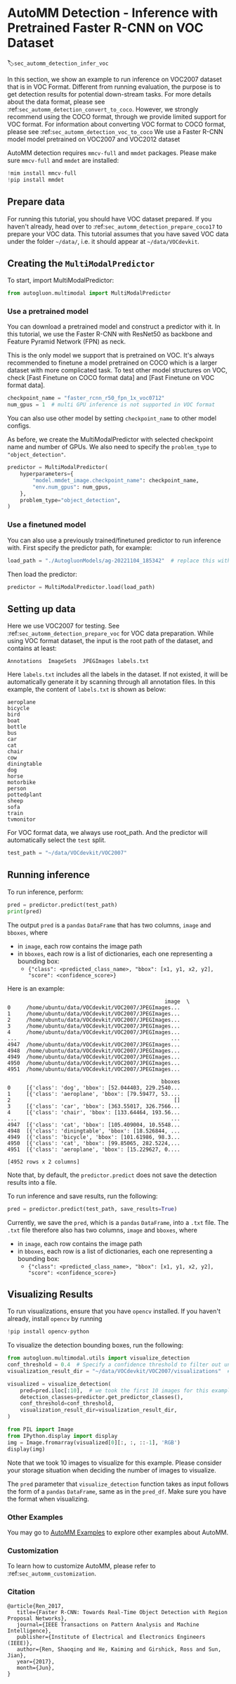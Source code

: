 # AutoMM Detection - Inference with Pretrained Faster R-CNN on VOC Dataset
:label:`sec_automm_detection_infer_voc`

In this section, we show an example to run inference on VOC2007 dataset that is in VOC Format. 
Different from running evaluation, the purpose is to get detection results for potential down-stream tasks. 
For more details about the data format, please see :ref:`sec_automm_detection_convert_to_coco`.
However, we strongly recommend using the COCO format, through we provide limited support for VOC format.
For information about converting VOC format to COCO format, please see :ref:`sec_automm_detection_voc_to_coco`
We use a Faster R-CNN model model pretrained on VOC2007 and VOC2012 dataset

AutoMM detection requires `mmcv-full` and `mmdet` packages. Please make sure `mmcv-full` and `mmdet` are installed:
```python
!mim install mmcv-full
!pip install mmdet
```

## Prepare data
For running this tutorial, you should have VOC dataset prepared. 
If you haven't already, head over to :ref:`sec_automm_detection_prepare_coco17` to prepare your VOC data. 
This tutorial assumes that you have saved VOC data under the folder `~/data/`, i.e. it should appear at `~/data/VOCdevkit`.

## Creating the `MultiModalPredictor`
To start, import MultiModalPredictor:

```python
from autogluon.multimodal import MultiModalPredictor
```

### Use a pretrained model
You can download a pretrained model and construct a predictor with it.
In this tutorial, we use the Faster R-CNN with ResNet50 as backbone and Feature Pyramid Network (FPN) as neck.

This is the only model we support that is pretrained on VOC.
It's always recommended to finetune a model pretrained on COCO which is a larger dataset with more complicated task.
To test other model structures on VOC, check \[Fast Finetune on COCO format data] and \[Fast Finetune on VOC format data].

```python
checkpoint_name = "faster_rcnn_r50_fpn_1x_voc0712"
num_gpus = 1  # multi GPU inference is not supported in VOC format
```
You can also use other model by setting `checkpoint_name` to other model configs.  

As before, we create the MultiModalPredictor with selected checkpoint name and number of GPUs.
We also need to specify the `problem_type` to `"object_detection"`.

```python
predictor = MultiModalPredictor(
    hyperparameters={
        "model.mmdet_image.checkpoint_name": checkpoint_name,
        "env.num_gpus": num_gpus,
    },
    problem_type="object_detection",
)
```

### Use a finetuned model
You can also use a previously trained/finetuned predictor to run inference with.
First specify the predictor path, for example:
```python
load_path = "./AutogluonModels/ag-20221104_185342"  # replace this with path to your desired predictor
```
Then load the predictor:
```python
predictor = MultiModalPredictor.load(load_path)
```

## Setting up data

Here we use VOC2007 for testing. See :ref:`sec_automm_detection_prepare_voc` for VOC data preparation.
While using VOC format dataset, the input is the root path of the dataset, and contains at least:

```
Annotations  ImageSets  JPEGImages labels.txt
```

[//]: # (Here `labels.txt` shall be added manually to include all the labels in the dataset.)
Here `labels.txt` includes all the labels in the dataset. If not existed, it will be automatically generate it by scanning 
through all annotation files.
In this example, the content of `labels.txt` is shown as below:

```
aeroplane
bicycle
bird
boat
bottle
bus
car
cat
chair
cow
diningtable
dog
horse
motorbike
person
pottedplant
sheep
sofa
train
tvmonitor
```

For VOC format data, we always use root_path. And the predictor will automatically select the `test` split.

```python
test_path = "~/data/VOCdevkit/VOC2007"
```

## Running inference
To run inference, perform:

```python
pred = predictor.predict(test_path)
print(pred)
```
The output `pred` is a `pandas` `DataFrame` that has two columns, `image` and `bboxes`, where
- in `image`, each row contains the image path
- in `bboxes`, each row is a list of dictionaries, each one representing a bounding box: 
  - `{"class": <predicted_class_name>, "bbox": [x1, y1, x2, y2], "score": <confidence_score>}`

Here is an example:
```
                                                  image  \
0     /home/ubuntu/data/VOCdevkit/VOC2007/JPEGImages...   
1     /home/ubuntu/data/VOCdevkit/VOC2007/JPEGImages...   
2     /home/ubuntu/data/VOCdevkit/VOC2007/JPEGImages...   
3     /home/ubuntu/data/VOCdevkit/VOC2007/JPEGImages...   
4     /home/ubuntu/data/VOCdevkit/VOC2007/JPEGImages...   
...                                                 ...   
4947  /home/ubuntu/data/VOCdevkit/VOC2007/JPEGImages...   
4948  /home/ubuntu/data/VOCdevkit/VOC2007/JPEGImages...   
4949  /home/ubuntu/data/VOCdevkit/VOC2007/JPEGImages...   
4950  /home/ubuntu/data/VOCdevkit/VOC2007/JPEGImages...   
4951  /home/ubuntu/data/VOCdevkit/VOC2007/JPEGImages...   

                                                 bboxes  
0     [{'class': 'dog', 'bbox': [52.044403, 229.2540...  
1     [{'class': 'aeroplane', 'bbox': [79.59477, 53....  
2                                                    []  
3     [{'class': 'car', 'bbox': [363.55017, 326.7566...  
4     [{'class': 'chair', 'bbox': [133.64464, 193.56...  
...                                                 ...  
4947  [{'class': 'cat', 'bbox': [105.409004, 10.5548...  
4948  [{'class': 'diningtable', 'bbox': [18.526844, ...  
4949  [{'class': 'bicycle', 'bbox': [101.61986, 98.3...  
4950  [{'class': 'cat', 'bbox': [99.85065, 282.5224,...  
4951  [{'class': 'aeroplane', 'bbox': [15.229627, 0....  

[4952 rows x 2 columns]
```

Note that, by default, the `predictor.predict` does not save the detection results into a file.

To run inference and save results, run the following:
```python
pred = predictor.predict(test_path, save_results=True)
```

Currently, we save the `pred`, which is a `pandas` `DataFrame`, into a `.txt` file.
The `.txt` file therefore also has two columns, `image` and `bboxes`, where
- in `image`, each row contains the image path
- in `bboxes`, each row is a list of dictionaries, each one representing a bounding box: 
  - `{"class": <predicted_class_name>, "bbox": [x1, y1, x2, y2], "score": <confidence_score>}`

## Visualizing Results
To run visualizations, ensure that you have `opencv` installed. If you haven't already, install `opencv` by running 
```python
!pip install opencv-python
```

To visualize the detection bounding boxes, run the following:
```python
from autogluon.multimodal.utils import visualize_detection
conf_threshold = 0.4  # Specify a confidence threshold to filter out unwanted boxes
visualization_result_dir = "~/data/VOCdevkit/VOC2007/visualizations"  # Specify a directory to save visualized images.

visualized = visualize_detection(
    pred=pred.iloc[:10],  # we took the first 10 images for this example
    detection_classes=predictor.get_predictor_classes(),
    conf_threshold=conf_threshold,
    visualization_result_dir=visualization_result_dir,
)

from PIL import Image
from IPython.display import display
img = Image.fromarray(visualized[0][:, :, ::-1], 'RGB')
display(img)
```
Note that we took 10 images to visualize for this example. 
Please consider your storage situation when deciding the number of images to visualize.  

The `pred` parameter that `visualize_detection` function takes as input follows the form of a `pandas` `DataFrame`, same as in the `pred_df`. 
Make sure you have the format when visualizing.
### Other Examples

You may go to [AutoMM Examples](https://github.com/awslabs/autogluon/tree/master/examples/automm) to explore other examples about AutoMM.

### Customization
To learn how to customize AutoMM, please refer to :ref:`sec_automm_customization`.

### Citation
```
@article{Ren_2017,
   title={Faster R-CNN: Towards Real-Time Object Detection with Region Proposal Networks},
   journal={IEEE Transactions on Pattern Analysis and Machine Intelligence},
   publisher={Institute of Electrical and Electronics Engineers (IEEE)},
   author={Ren, Shaoqing and He, Kaiming and Girshick, Ross and Sun, Jian},
   year={2017},
   month={Jun},
}
```
